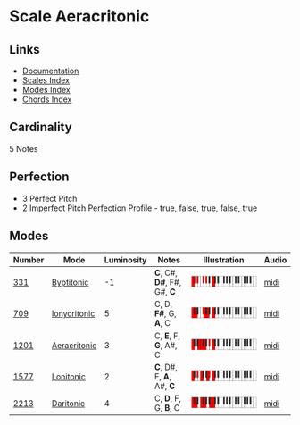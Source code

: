 # Scale Aeracritonic

## Links

- [Documentation](README.md)
- [Scales Index](Scales.md)
- [Modes Index](Modes.md)
- [Chords Index](Chords.md)

## Cardinality

5 Notes

## Perfection

- 3 Perfect Pitch
- 2 Imperfect Pitch
Perfection Profile - true, false, true, false, true

## Modes

| Number | Mode | Luminosity | Notes | Illustration | Audio |
|--------|------|------------|-------|--------------|-------|
| [331](https://ianring.com/musictheory/scales/331) | [Byptitonic](ModeByptitonic.md) | -1 | **C**, C#, **D#**, F#, G#, **C** | ![CNaturalByptitonic](ModeCNaturalByptitonic.png) | [midi](https://github.com/edipermadi/music/blob/main/docs/ModeCNaturalByptitonic.mid?raw=true) | 
| [709](https://ianring.com/musictheory/scales/709) | [Ionycritonic](ModeIonycritonic.md) | 5 | C, D, **F#**, G, **A**, C | ![CNaturalIonycritonic](ModeCNaturalIonycritonic.png) | [midi](https://github.com/edipermadi/music/blob/main/docs/ModeCNaturalIonycritonic.mid?raw=true) | 
| [1201](https://ianring.com/musictheory/scales/1201) | [Aeracritonic](ModeAeracritonic.md) | 3 | C, **E**, F, **G**, A#, C | ![CNaturalAeracritonic](ModeCNaturalAeracritonic.png) | [midi](https://github.com/edipermadi/music/blob/main/docs/ModeCNaturalAeracritonic.mid?raw=true) | 
| [1577](https://ianring.com/musictheory/scales/1577) | [Lonitonic](ModeLonitonic.md) | 2 | **C**, D#, F, **A**, A#, **C** | ![CNaturalLonitonic](ModeCNaturalLonitonic.png) | [midi](https://github.com/edipermadi/music/blob/main/docs/ModeCNaturalLonitonic.mid?raw=true) | 
| [2213](https://ianring.com/musictheory/scales/2213) | [Daritonic](ModeDaritonic.md) | 4 | C, **D**, F, G, **B**, C | ![CNaturalDaritonic](ModeCNaturalDaritonic.png) | [midi](https://github.com/edipermadi/music/blob/main/docs/ModeCNaturalDaritonic.mid?raw=true) | 
